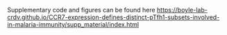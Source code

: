 Supplementary code and figures can be found here  https://boyle-lab-crdv.github.io/CCR7-expression-defines-distinct-pTfh1-subsets-involved-in-malaria-immunity/supp_material/index.html
